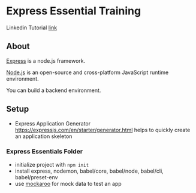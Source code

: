 # Express Essential Training

Linkedin Tutorial [link](https://www.linkedin.com/learning/express-essential-training-14539342)

## About 

[Express](https://expressjs.com) is a node.js framework.

[Node.js](https://nodejs.org/en) is an open-source and cross-platform JavaScript runtime environment.

You can build a backend environment.

## Setup

- Express Application Generator https://expressjs.com/en/starter/generator.html helps to quickly create an application skeleton

### Express Essentials Folder
- initialize project with `npm init`
- install express, nodemon, babel/core, babel/node, babel/cli, babel/preset-env
- use [mockaroo](https://www.mockaroo.com/) for mock data to test an app